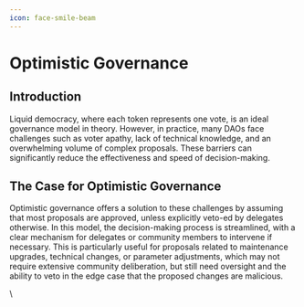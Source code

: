 ```yaml
---
icon: face-smile-beam
---
```


# Optimistic Governance



## Introduction

Liquid democracy, where each token represents one vote, is an ideal governance model in theory. However, in practice, many DAOs face challenges such as voter apathy, lack of technical knowledge, and an overwhelming volume of complex proposals. These barriers can significantly reduce the effectiveness and speed of decision-making.

## The Case for Optimistic Governance

Optimistic governance offers a solution to these challenges by assuming that most proposals are approved, unless explicitly veto-ed by delegates otherwise. In this model, the decision-making process is streamlined, with a clear mechanism for delegates or community members to intervene if necessary. This is particularly useful for proposals related to maintenance upgrades, technical changes, or parameter adjustments, which may not require extensive community deliberation, but still need oversight and the ability to veto in the edge case that the proposed changes are malicious.

\
